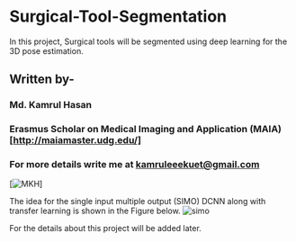 # Surgical-Tool-Segmentation
In this project, Surgical tools will be segmented using deep learning for the 3D pose estimation. 
## Written by-
### Md. Kamrul Hasan 
### Erasmus Scholar on Medical Imaging and Application (MAIA) [http://maiamaster.udg.edu/]
### For more details write me at kamruleeekuet@gmail.com
[![MKH](https://cdn.rawgit.com/sindresorhus/awesome/d7305f38d29fed78fa85652e3a63e154dd8e8829/media/badge.svg)] <br />

The idea for the single input multiple output (SIMO) DCNN along with transfer learning is shown in the Figure below. 
![simo](https://user-images.githubusercontent.com/32570071/52538979-7cd2e700-2d79-11e9-91ef-620780feb8bb.png)

For the details about this project will be added later. 
